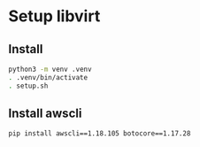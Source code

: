 # Setup libvirt

## Install

```bash
python3 -m venv .venv
. .venv/bin/activate
. setup.sh
```

## Install awscli
```bash
pip install awscli==1.18.105 botocore==1.17.28
```
